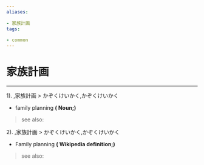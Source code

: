 ```yaml
---
aliases:
    
- 家族計画
tags:
    
- common
---
```


# 家族計画
---
1).
,家族計画 > かぞくけいかく,かぞくけいかく

- family planning
**( Noun;)**
> see also: 
            
2).
,家族計画 > かぞくけいかく,かぞくけいかく

- Family planning
**( Wikipedia definition;)**
> see also: 
            
